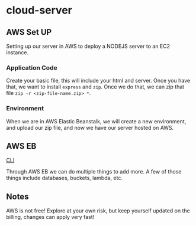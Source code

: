 # cloud-server

## AWS Set UP

Setting up our server in AWS to deploy a NODEJS server to an EC2 instance.

### Application Code

Create your basic file, this will include your html and server. Once you have that, we want to install `express` and `zip`. Once we do that, we can zip that file `zip -r <zip-file-name.zip> *`. 

### Environment

When we are in AWS Elastic Beanstalk, we will create a new environment, and upload our zip file, and now we have our server hosted on AWS.

## AWS EB

[CLI](http://secondtry-env.eba-dbxmcdtp.us-west-2.elasticbeanstalk.com/)

Through AWS EB we can do multiple things to add more. A few of those things include databases, buckets, lambda, etc.

## Notes

AWS is not free! Explore at your own risk, but keep yourself updated on the billing, changes can apply very fast!

